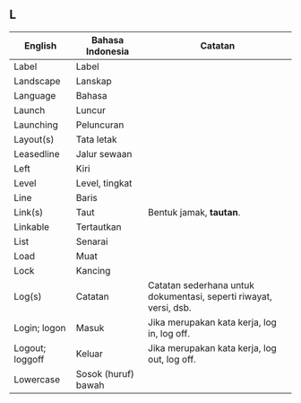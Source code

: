 ## L

| English			| Bahasa Indonesia			| Catatan		|
|-------------------|---------------------------|---------------|
| Label 			| Label 					| |
| Landscape 		| Lanskap 					| |
| Language 			| Bahasa 					| |
| Launch 			| Luncur 					| |
| Launching 		| Peluncuran 				| |
| Layout(s) 		| Tata letak 				| |
| Leasedline 		| Jalur sewaan 				| |
| Left 				| Kiri						| |
| Level 			| Level, tingkat 			| |
| Line 				| Baris 					| |
| Link(s) 			| Taut	 					| Bentuk jamak, **tautan**. |
| Linkable 			| Tertautkan 				| |
| List 				| Senarai		 			| |
| Load 				| Muat 						| |
| Lock 				| Kancing 					| |
| Log(s) 			| Catatan 					| Catatan sederhana untuk dokumentasi, seperti riwayat, versi, dsb. |
| Login; logon 		| Masuk 					| Jika merupakan kata kerja, log in, log off.|
| Logout; loggoff 	| Keluar 					| Jika merupakan kata kerja, log out, log off. |
| Lowercase 		| Sosok (huruf) bawah 		| |